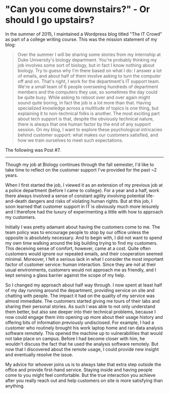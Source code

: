 # "Can you come downstairs?" - Or should I go upstairs?

In the summer of 2015, I maintained a Wordpress blog titled "The IT Crowd" as
part of a college writing course.
This was the mission statement of my blog:

> Over the summer I will be sharing some stories from my internship at Duke
University's biology department.
You're probably thinking my job involves some sort of biology, but in fact I
know nothing about biology.
Try to guess why I'm there based on what I do: I answer a lot of emails, and
about half of them involve asking to turn the computer off and on.
That's right, I work for the department's IT support team.
We're a small team of 6 people overseeing hundreds of department members and the
computers they use, so sometimes the day could be quite busy.
While asking to reboot over and over again might sound quite boring, in fact the
job is a lot more than that.
Having specialized knowledge across a multitude of topics is one thing, but
explaining it to non-technical folks is another.
The most exciting part about tech support is that, despite the obviously
technical nature, there is always that one human factor by the end of any
support session.
On my blog, I want to explore these psychological intricacies behind customer
support: what makes our customers satisfied, and how we train ourselves to meet
such expectations.

The following was Post #7.

--------

Though my job at Biology continues through the fall semester, I'd like to take
time to reflect on the customer support I've provided for the past ~2 years.

When I first started the job, I viewed it as an extension of my previous job at
a police department (before I came to college).
For a year and a half, work there always involved a sense of constant agility
involving potential life-and-death dangers and risks of violating human rights.
But at this job, I soon learned that customer support in IT is obviously much
more leisurely and I therefore had the luxury of experimenting a little with how
to approach my customers.

Initially I was pretty adamant about having the customers come to me.
The team policy was to encourage people to stop by our office unless the
opposite is absolutely necessary.
And to begin with, I did not want to spend my own time walking around the big
building trying to find my customers.
This deceiving sense of comfort, however, came at a cost.
Quite often customers would ignore our repeated emails, and their cooperation
seemed minimal.
Moreover, I felt a serious lack in what I consider the most important factor of
customer service: human interaction.
Since they are not at their usual environments, customers would not approach me
as friendly, and I kept sensing a glass barrier against the scope of my help.

So I changed my approach about half way through.
I now spent at least half of my day running around the department, providing
service on site and chatting with people.
The impact it had on the quality of my service was almost immediate.
The customers started giving me tours of their labs and sharing their personal
stories.
As such I was able to not only understand them better, but also see deeper into
their technical problems, because I now could engage them into opening up more
about their usage history and offering bits of information previously
undisclosed.
For example, I had a customer who routinely brought his work laptop home and ran
data analysis software remotely.
This opened the machine up to vulnerabilities that would not take place on
campus.
Before I had become closer with him, he wouldn't discuss the fact that he used
the analysis software remotely.
But now that I discovered about the remote usage, I could provide new insight
and eventually resolve the issue.

My advice for whoever joins us is to always take that extra step outside the
office and provide first-hand service.
Staying inside and having people come to you might feel comfortable.
But the true interaction you achieve after you really reach out and help
customers on site is more satisfying than anything.
